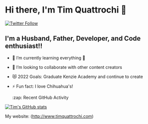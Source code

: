 # Hi there, I'm Tim Quattrochi 👋


[![Twitter Follow](https://img.shields.io/twitter/follow/tjq9?color=1DA1F2&logo=twitter&style=for-the-badge)](https://twitter.com/intent/follow?original_referer=https%3A%2F%2Fgithub.com%2Ftjq9&screen_name=tjq9)

## I'm a Husband, Father, Developer, and Code enthusiast!!

- 🌱 I’m currently learning everything 🤣
- 👯 I’m looking to collaborate with other content creators
- 😻 2022 Goals: Graduate Kenzie Academy and continue to create
- ⚡ Fun fact: I love Chihuahua's!




  <summary>:zap: Recent GitHub Activity</summary>
  


[![Tim's GitHub stats](https://github-readme-stats.vercel.app/api?username=Tim-Quattrochi)](https://github.com/Tim-Quattrochi/github-readme-stats)


My website: (http://www.timquattrochi.com)


[twitter]: https://twitter.com/tjq9
[linkedin]: https://www.linkedin.com/in/timquattrochi/
